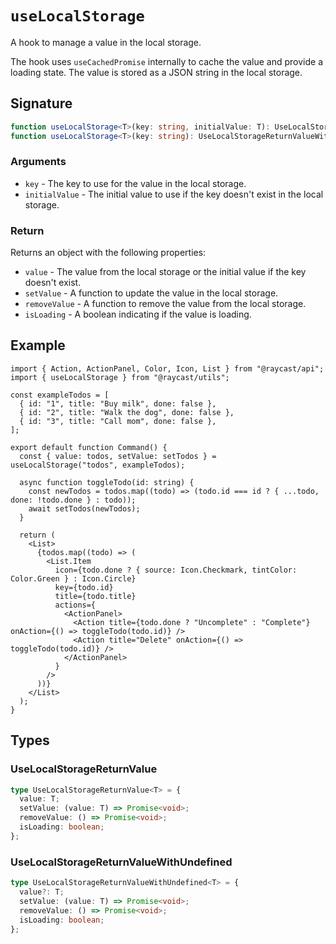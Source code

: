 # `useLocalStorage`

A hook to manage a value in the local storage.

The hook uses `useCachedPromise` internally to cache the value and provide a loading state. The value is stored as a JSON string in the local storage.

## Signature

```ts
function useLocalStorage<T>(key: string, initialValue: T): UseLocalStorageReturnValue<T>;
function useLocalStorage<T>(key: string): UseLocalStorageReturnValueWithUndefined<T>;
```

### Arguments

- `key` - The key to use for the value in the local storage.
- `initialValue` - The initial value to use if the key doesn't exist in the local storage.

### Return

Returns an object with the following properties:

- `value` - The value from the local storage or the initial value if the key doesn't exist.
- `setValue` - A function to update the value in the local storage.
- `removeValue` - A function to remove the value from the local storage.
- `isLoading` - A boolean indicating if the value is loading.

## Example

```tsx
import { Action, ActionPanel, Color, Icon, List } from "@raycast/api";
import { useLocalStorage } from "@raycast/utils";

const exampleTodos = [
  { id: "1", title: "Buy milk", done: false },
  { id: "2", title: "Walk the dog", done: false },
  { id: "3", title: "Call mom", done: false },
];

export default function Command() {
  const { value: todos, setValue: setTodos } = useLocalStorage("todos", exampleTodos);

  async function toggleTodo(id: string) {
    const newTodos = todos.map((todo) => (todo.id === id ? { ...todo, done: !todo.done } : todo));
    await setTodos(newTodos);
  }

  return (
    <List>
      {todos.map((todo) => (
        <List.Item
          icon={todo.done ? { source: Icon.Checkmark, tintColor: Color.Green } : Icon.Circle}
          key={todo.id}
          title={todo.title}
          actions={
            <ActionPanel>
              <Action title={todo.done ? "Uncomplete" : "Complete"} onAction={() => toggleTodo(todo.id)} />
              <Action title="Delete" onAction={() => toggleTodo(todo.id)} />
            </ActionPanel>
          }
        />
      ))}
    </List>
  );
}
```

## Types

### UseLocalStorageReturnValue

```ts
type UseLocalStorageReturnValue<T> = {
  value: T;
  setValue: (value: T) => Promise<void>;
  removeValue: () => Promise<void>;
  isLoading: boolean;
};
```

### UseLocalStorageReturnValueWithUndefined

```ts
type UseLocalStorageReturnValueWithUndefined<T> = {
  value?: T;
  setValue: (value: T) => Promise<void>;
  removeValue: () => Promise<void>;
  isLoading: boolean;
};
```